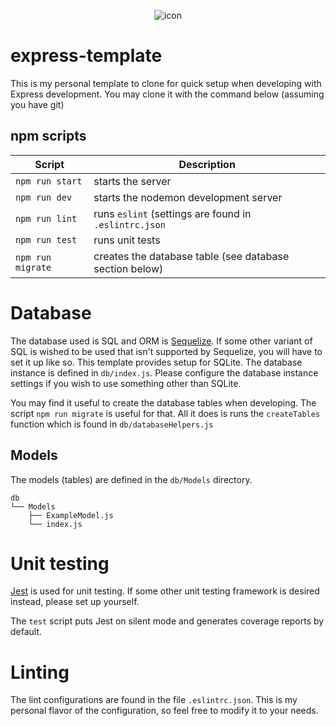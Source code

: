 <p align="center">
<img src="https://github.com/jimmoua/express-template/actions/workflows/node.js.yml/badge.svg" alt="icon" />
</p>

# express-template

This is my personal template to clone for quick setup when developing with Express development. You may clone it with
the command below (assuming you have git)

## npm scripts
Script | Description
--- | ---
`npm run start` | starts the server
`npm run dev` | starts the nodemon development server
`npm run lint` | runs `eslint` (settings are found in `.eslintrc.json`
`npm run test` | runs unit tests
`npm run migrate` | creates the database table (see database section below)

# Database

The database used is SQL and ORM is [Sequelize](https://sequelize.org/). If some other variant of SQL is wished to be
used that isn't supported by Sequelize, you will have to set it up like so. This template provides setup for SQLite. The
database instance is defined in `db/index.js`. Please configure the database instance settings if you wish to use
something other than SQLite.

You may find it useful to create the database tables when developing. The script `npm run migrate` is useful for that.
All it does is runs the `createTables` function which is found in `db/databaseHelpers.js`

## Models

The models (tables) are defined in the `db/Models` directory.

```
db
└── Models
    ├── ExampleModel.js
    └── index.js
```

# Unit testing

[Jest](https://jestjs.io/) is used for unit testing. If some other unit testing framework is desired instead, please
set up yourself.

The `test` script puts Jest on silent mode and generates coverage reports by default.

# Linting

The lint configurations are found in the file `.eslintrc.json`. This is my personal flavor of the configuration, so feel
free to modify it to your needs.
